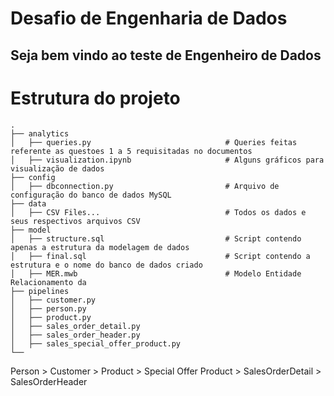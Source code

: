 # Desafio de Engenharia de Dados

## Seja bem vindo ao teste de Engenheiro de Dados

<h1>Estrutura do projeto</h1>

    .
    ├── analytics                             
    │   ├── queries.py                              # Queries feitas referente as questoes 1 a 5 requisitadas no documentos
    │   ├── visualization.ipynb                     # Alguns gráficos para visualização de dados
    ├── config
    │   ├── dbconnection.py                         # Arquivo de configuração do banco de dados MySQL
    ├── data                                        
    │   ├── CSV Files...                            # Todos os dados e seus respectivos arquivos CSV
    ├── model
    │   ├── structure.sql                           # Script contendo apenas a estrutura da modelagem de dados
    │   ├── final.sql                               # Script contendo a estrutura e o nome do banco de dados criado
    │   ├── MER.mwb                                 # Modelo Entidade Relacionamento da 
    ├── pipelines
    │   ├── customer.py
    │   ├── person.py
    │   ├── product.py
    │   ├── sales_order_detail.py
    │   ├── sales_order_header.py
    │   ├── sales_special_offer_product.py
    └── 

 
Person > Customer > Product > Special Offer Product > SalesOrderDetail > SalesOrderHeader


